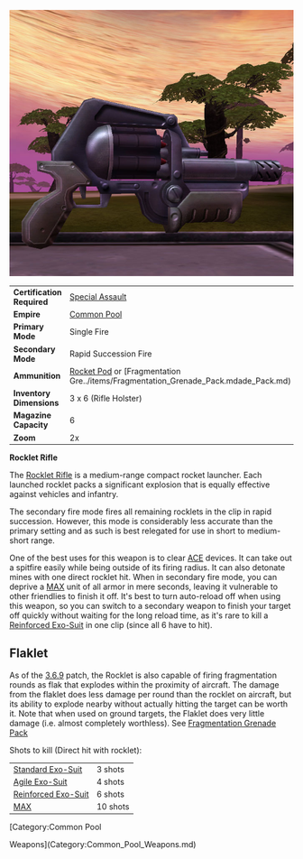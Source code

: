 ![](../images/Rocklet_Rifle.jpg "Rocklet_Rifle.jpg")

|                            |                                                                                                                   |
| -------------------------- | ----------------------------------------------------------------------------------------------------------------- |
| **Certification Required** | [Special Assault](../certifications/Special_Assault.md)                                                           |
| **Empire**                 | [Common Pool](../terminology/Common_Pool.md)                                                                      |
| **Primary Mode**           | Single Fire                                                                                                       |
| **Secondary Mode**         | Rapid Succession Fire                                                                                             |
| **Ammunition**             | [Rocket Pod](../ammunition/Rocket_Pod.md) or [Fragmentation Gre../items/Fragmentation_Grenade_Pack.mdade_Pack.md) |
| **Inventory Dimensions**   | 3 x 6 (Rifle Holster)                                                                                             |
| **Magazine Capacity**      | 6                                                                                                                 |
| **Zoom**                   | 2x                                                                                                                |

**Rocklet Rifle**

The [Rocklet Rifle](Rocklet_Rifle.md) is a medium-range compact rocket launcher.
Each launched rocklet packs a significant explosion that is equally effective
against vehicles and infantry.

The secondary fire mode fires all remaining rocklets in the clip in rapid
succession. However, this mode is considerably less accurate than the primary
setting and as such is best relegated for use in short to medium-short range.

One of the best uses for this weapon is to clear
[ACE](Adaptive_Construction_Engine.md) devices. It can take out a spitfire
easily while being outside of its firing radius. It can also detonate mines with
one direct rocklet hit. When in secondary fire mode, you can deprive a
[MAX](../items/Mechanized_Assault_Exo-Suit.md) unit of all armor in mere
seconds, leaving it vulnerable to other friendlies to finish it off. It's best
to turn auto-reload off when using this weapon, so you can switch to a secondary
weapon to finish your target off quickly without waiting for the long reload
time, as it's rare to kill a
[Reinforced Exo-Suit](../armor/Reinforced_Exo-Suit.md) in one clip (since all 6
have to hit).

## Flaklet

As of the [3.6.9](../patches/3.6.9.md) patch, the Rocklet is also capable of
firing fragmentation rounds as flak that explodes within the proximity of
aircraft. The damage from the flaklet does less damage per round than the
rocklet on aircraft, but its ability to explode nearby without actually hitting
the target can be worth it. Note that when used on ground targets, the Flaklet
does very little damage (i.e. almost completely worthless). See
[Fragmentation Grenade Pack](../items/Fragmentation_Grenade_Pack.md)

Shots to kill (Direct hit with rocklet):

|                                                        |          |
| ------------------------------------------------------ | -------- |
| [Standard Exo-Suit](../armor/Standard_Exo-Suit.md)     | 3 shots  |
| [Agile Exo-Suit](../armor/Agile_Exo-Suit.md)           | 4 shots  |
| [Reinforced Exo-Suit](../armor/Reinforced_Exo-Suit.md) | 6 shots  |
| [MAX](../items/Mechanized_Assault_Exo-Suit.md)         | 10 shots |

<!--[Category:Game Items](Category:Game_Items.md)-->
<!--[Category:Weapons](Category:Weapons.md)--> [Category:Common Pool

Weapons](Category:Common_Pool_Weapons.md)
